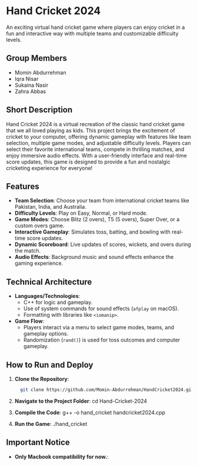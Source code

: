 # Hand Cricket 2024
An exciting virtual hand cricket game where players can enjoy cricket in a fun and interactive way with multiple teams and customizable difficulty levels.

## Group Members
- Momin Abdurrehman  
- Iqra Nisar  
- Sukaina Nasir  
- Zahra Abbas  

## Short Description
Hand Cricket 2024 is a virtual recreation of the classic hand cricket game that we all loved playing as kids. This project brings the excitement of cricket to your computer, offering dynamic gameplay with features like team selection, multiple game modes, and adjustable difficulty levels. Players can select their favorite international teams, compete in thrilling matches, and enjoy immersive audio effects. With a user-friendly interface and real-time score updates, this game is designed to provide a fun and nostalgic cricketing experience for everyone!

## Features
- **Team Selection**: Choose your team from international cricket teams like Pakistan, India, and Australia.  
- **Difficulty Levels**: Play on Easy, Normal, or Hard mode.  
- **Game Modes**: Choose Blitz (2 overs), T5 (5 overs), Super Over, or a custom overs game.  
- **Interactive Gameplay**: Simulates toss, batting, and bowling with real-time score updates.  
- **Dynamic Scoreboard**: Live updates of scores, wickets, and overs during the match.  
- **Audio Effects**: Background music and sound effects enhance the gaming experience.  

## Technical Architecture
- **Languages/Technologies**:
  - C++ for logic and gameplay.
  - Use of system commands for sound effects (`afplay` on macOS).
  - Formatting with libraries like `<iomanip>`.
- **Game Flow**:
  - Players interact via a menu to select game modes, teams, and gameplay options.
  - Randomization (`rand()`) is used for toss outcomes and computer gameplay.

## How to Run and Deploy
1. **Clone the Repository**:
   ```bash
     git clone https://github.com/Momin-Abdurrehman/HandCricket2024.git
   
2. **Navigate to the Project Folder**:
    cd Hand-Cricket-2024
   
3. **Compile the Code**:
    g++ -o hand_cricket handcricket2024.cpp

4. **Run the Game**:
   ./hand_cricket

## Important Notice
   - **Only Macbook compatibility for now.**:

   
   
   
   
 
